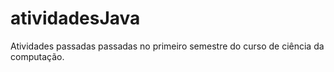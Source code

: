 # atividadesJava
Atividades passadas passadas no primeiro semestre do curso de ciência da computação.
